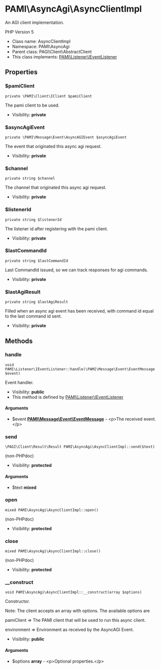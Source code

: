 PAMI\AsyncAgi\AsyncClientImpl
===============

An AGI client implementation.

PHP Version 5


* Class name: AsyncClientImpl
* Namespace: PAMI\AsyncAgi
* Parent class: PAGI\Client\AbstractClient
* This class implements: [PAMI\Listener\IEventListener](PAMI-Listener-IEventListener.md)




Properties
----------


### $pamiClient

    private \PAMI\Client\IClient $pamiClient

The pami client to be used.



* Visibility: **private**


### $asyncAgiEvent

    private \PAMI\Message\Event\AsyncAGIEvent $asyncAgiEvent

The event that originated this async agi request.



* Visibility: **private**


### $channel

    private string $channel

The channel that originated this async agi request.



* Visibility: **private**


### $listenerId

    private string $listenerId

The listener id after registering with the pami client.



* Visibility: **private**


### $lastCommandId

    private string $lastCommandId

Last CommandId issued, so we can track responses for agi commands.



* Visibility: **private**


### $lastAgiResult

    private string $lastAgiResult

Filled when an async agi event has been received, with command id equal
to the last command id sent.



* Visibility: **private**


Methods
-------


### handle

    void PAMI\Listener\IEventListener::handle(\PAMI\Message\Event\EventMessage $event)

Event handler.



* Visibility: **public**
* This method is defined by [PAMI\Listener\IEventListener](PAMI-Listener-IEventListener.md)


#### Arguments
* $event **[PAMI\Message\Event\EventMessage](PAMI-Message-Event-EventMessage.md)** - &lt;p&gt;The received event.&lt;/p&gt;



### send

    \PAGI\Client\Result\Result PAMI\AsyncAgi\AsyncClientImpl::send($text)

(non-PHPdoc)



* Visibility: **protected**


#### Arguments
* $text **mixed**



### open

    mixed PAMI\AsyncAgi\AsyncClientImpl::open()

(non-PHPdoc)



* Visibility: **protected**




### close

    mixed PAMI\AsyncAgi\AsyncClientImpl::close()

(non-PHPdoc)



* Visibility: **protected**




### __construct

    void PAMI\AsyncAgi\AsyncClientImpl::__construct(array $options)

Constructor.

Note: The client accepts an array with options. The available options are

pamiClient => The PAMI client that will be used to run this async client.

environment => Environment as received by the AsyncAGI Event.

* Visibility: **public**


#### Arguments
* $options **array** - &lt;p&gt;Optional properties.&lt;/p&gt;


